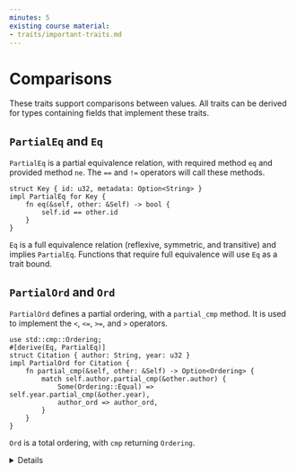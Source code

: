 ```yaml
---
minutes: 5
existing course material:
- traits/important-traits.md
---
```


# Comparisons

These traits support comparisons between values. All traits can be derived for
types containing fields that implement these traits.

## `PartialEq` and `Eq`

`PartialEq` is a partial equivalence relation, with required method `eq` and
provided method `ne`. The `==` and `!=` operators will call these methods.

```rust,editable
struct Key { id: u32, metadata: Option<String> }
impl PartialEq for Key {
    fn eq(&self, other: &Self) -> bool {
        self.id == other.id
    }
}
```

`Eq` is a full equivalence relation (reflexive, symmetric, and transitive) and
implies `PartialEq`.  Functions that require full equivalence will use `Eq` as
a trait bound.

## `PartialOrd` and `Ord`

`PartialOrd` defines a partial ordering, with a `partial_cmp` method. It is
used to implement the `<`, `<=`, `>=`, and `>` operators.

```rust,editable
use std::cmp::Ordering;
#[derive(Eq, PartialEq)]
struct Citation { author: String, year: u32 }
impl PartialOrd for Citation {
    fn partial_cmp(&self, other: &Self) -> Option<Ordering> {
        match self.author.partial_cmp(&other.author) {
            Some(Ordering::Equal) => self.year.partial_cmp(&other.year),
            author_ord => author_ord,
        }
    }
}
```

`Ord` is a total ordering, with `cmp` returning `Ordering`.

<details>

`PartialEq` can be implemented between different types, but `Eq` cannot, because it is reflexive:

```rust,editable
struct Key { id: u32, metadata: Option<String> }
impl PartialEq<u32> for Key {
    fn eq(&self, other: &u32) -> bool {
        self.id == *other
    }
}
```

In practice, it's common to derive these traits, but uncommon to implement them.

</details>
